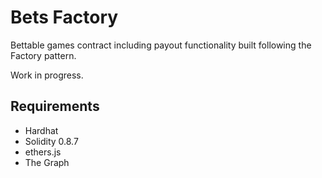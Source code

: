 # Bets Factory

Bettable games contract including payout functionality built following the Factory pattern.

Work in progress.

## Requirements

 - Hardhat
 - Solidity 0.8.7
 - ethers.js
 - The Graph
